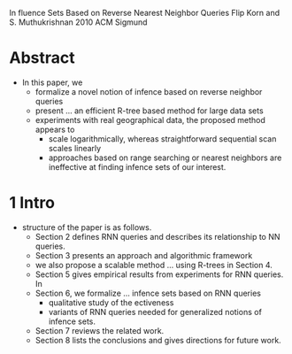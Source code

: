 In fluence Sets Based on Reverse Nearest Neighbor Queries
Flip Korn and S. Muthukrishnan
2010 ACM Sigmund

# Abstract

* In this paper, we 
  * formalize a novel notion of infence based on reverse neighbor queries
  * present ... an efficient R-tree based method for large data sets
  * experiments with real geographical data, the proposed method appears to
    * scale logarithmically, whereas straightforward sequential scan scales
      linearly
    * approaches based on range searching or nearest neighbors are ineffective
      at finding infence sets of our interest.

# 1 Intro

* structure of the paper is as follows. 
  * Section 2 defines RNN queries and describes its relationship to NN queries.
  * Section 3 presents an approach and algorithmic framework 
  * we also propose a scalable method ... using R-trees in Section 4. 
  * Section 5 gives empirical results from experiments for RNN queries. In
  * Section 6, we formalize ... infence sets based on RNN queries 
    * qualitative study of the ectiveness
    * variants of RNN queries needed for generalized notions of infence sets.
  * Section 7 reviews the related work.  
  * Section 8 lists the conclusions and gives directions for future work.
